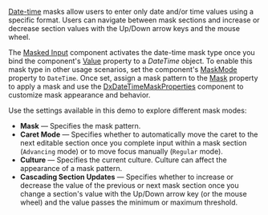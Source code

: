 [Date-time](https://docs.devexpress.com/Blazor/402515/data-editors/masks/date-time-masks#date-time-masks) masks allow users to enter only date and/or time values using a specific format. Users can navigate between mask sections and increase or decrease section values with the Up/Down arrow keys and the mouse wheel.

The [Masked Input](https://docs.devexpress.com/Blazor/DevExpress.Blazor.DxMaskedInput-1) component activates the date-time mask type once you bind the component's [Value](https://docs.devexpress.com/Blazor/DevExpress.Blazor.DxMaskedInput-1.Value) property to a *DateTime* object. To enable this mask type in other usage scenarios, set the component's [MaskMode](https://docs.devexpress.com/Blazor/DevExpress.Blazor.DxMaskedInput-1.MaskMode) property to `DateTime`. Once set, assign a mask pattern to the [Mask](https://docs.devexpress.com/Blazor/DevExpress.Blazor.DxMaskedInput-1.Mask) property to apply a mask and use the [DxDateTimeMaskProperties](https://docs.devexpress.com/Blazor/DevExpress.Blazor.DxDateTimeMaskProperties) component to customize mask appearance and behavior.

Use the settings available in this demo to explore different mask modes:

* **Mask** — Specifies the mask pattern.
* **Caret Mode** — Specifies whether to automatically move the caret to the next editable section once you complete input within a mask section (`Advancing` mode) or to move focus manually (`Regular` mode).
* **Culture** — Specifies the current culture. Culture can affect the appearance of a mask pattern.
* **Cascading Section Updates** — Specifies whether to increase or decrease the value of the previous or next mask section once you change a section's value with the Up/Down arrow key (or the mouse wheel) and the value passes the minimum or maximum threshold.
